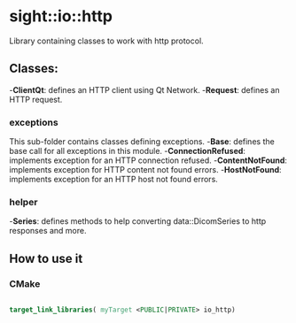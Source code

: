 # sight::io::http

Library containing classes to work with http protocol.

## Classes:
-**ClientQt**: defines an HTTP client using Qt Network.
-**Request**: defines an HTTP request.

### exceptions
This sub-folder contains classes defining exceptions.
-**Base**: defines the base call for all exceptions in this module.
-**ConnectionRefused**: implements exception for an HTTP connection refused.
-**ContentNotFound**: implements exception for HTTP content not found errors.
-**HostNotFound**: implements exception for an HTTP host not found errors.

### helper

-**Series**: defines methods to help converting data::DicomSeries to http responses and more. 


## How to use it

### CMake

```cmake

target_link_libraries( myTarget <PUBLIC|PRIVATE> io_http)

```

